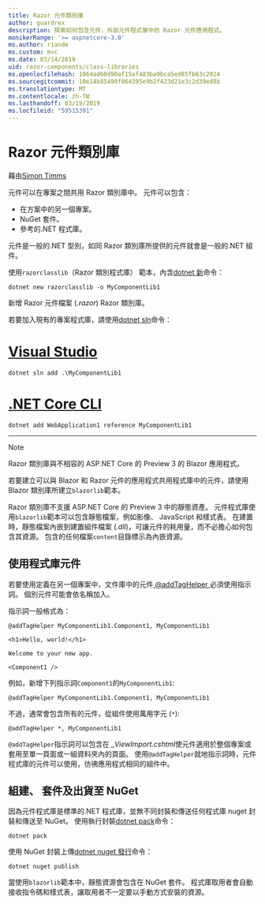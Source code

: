 ```yaml
---
title: Razor 元件類別庫
author: guardrex
description: 探索如何包含元件，外部元件程式庫中的 Razor 元件應用程式。
monikerRange: '>= aspnetcore-3.0'
ms.author: riande
ms.custom: mvc
ms.date: 03/14/2019
uid: razor-components/class-libraries
ms.openlocfilehash: 1064ad60d90af15af483ba9bca5ed85fb63c2924
ms.sourcegitcommit: 10e14b85490f064395e9b2f423d21e3c2d39ed8b
ms.translationtype: MT
ms.contentlocale: zh-TW
ms.lasthandoff: 03/19/2019
ms.locfileid: "59515391"
---
```

# <a name="razor-components-class-libraries"></a>Razor 元件類別庫

藉由[Simon Timms](https://github.com/stimms)

元件可以在專案之間共用 Razor 類別庫中。 元件可以包含：

* 在方案中的另一個專案。
* NuGet 套件。
* 參考的.NET 程式庫。

元件是一般的.NET 型別，如同 Razor 類別庫所提供的元件就會是一般的.NET 組件。

使用`razorclasslib`（Razor 類別程式庫） 範本，內含[dotnet 新](/dotnet/core/tools/dotnet-new)命令：

```console
dotnet new razorclasslib -o MyComponentLib1
```

新增 Razor 元件檔案 (*.razor*) Razor 類別庫。

若要加入現有的專案程式庫，請使用[dotnet sln](/dotnet/core/tools/dotnet-sln)命令：

# <a name="visual-studiotabvisual-studio"></a>[Visual Studio](#tab/visual-studio)

```console
dotnet sln add .\MyComponentLib1
```

# <a name="net-core-clitabnetcore-cli"></a>[.NET Core CLI](#tab/netcore-cli)

```console
dotnet add WebApplication1 reference MyComponentLib1
```

---

> [!NOTE]
> Razor 類別庫與不相容的 ASP.NET Core 的 Preview 3 的 Blazor 應用程式。
>
> 若要建立可以與 Blazor 和 Razor 元件的應用程式共用程式庫中的元件，請使用 Blazor 類別庫所建立`blazorlib`範本。
>
> Razor 類別庫不支援 ASP.NET Core 的 Preview 3 中的靜態資產。 元件程式庫使用`blazorlib`範本可以包含靜態檔案，例如影像、 JavaScript 和樣式表。 在建置時，靜態檔案內嵌到建置組件檔案 (*.dll*)，可讓元件的耗用量，而不必擔心如何包含其資源。 包含的任何檔案`content`目錄標示為內嵌資源。

## <a name="consume-a-library-component"></a>使用程式庫元件

若要使用定義在另一個專案中，文件庫中的元件[ @addTagHelper ](xref:mvc/views/tag-helpers/intro#add-helper-label)必須使用指示詞。 個別元件可能會依名稱加入。

指示詞一般格式為：

```cshtml
@addTagHelper MyComponentLib1.Component1, MyComponentLib1

<h1>Hello, world!</h1>

Welcome to your new app.

<Component1 />
```

例如，新增下列指示詞`Component1`的`MyComponentLib1`:

```cshtml
@addTagHelper MyComponentLib1.Component1, MyComponentLib1
```

不過，通常會包含所有的元件，從組件使用萬用字元 (`*`):

```cshtml
@addTagHelper *, MyComponentLib1
```

`@addTagHelper`指示詞可以包含在 *_ViewImport.cshtml*使元件適用於整個專案或套用至單一頁面或一組資料夾內的頁面。 使用`@addTagHelper`就地指示詞時，元件程式庫的元件可以使用，彷彿應用程式相同的組件中。

## <a name="build-pack-and-ship-to-nuget"></a>組建、 套件及出貨至 NuGet

因為元件程式庫是標準的.NET 程式庫，並無不同封裝和傳送任何程式庫 nuget 封裝和傳送至 NuGet。 使用執行封裝[dotnet pack](/dotnet/core/tools/dotnet-pack)命令：

```console
dotnet pack
```

使用 NuGet 封裝上傳[dotnet nuget 發行](/dotnet/core/tools/dotnet-nuget-push)命令：

```console
dotnet nuget publish
```

當使用`blazorlib`範本中，靜態資源會包含在 NuGet 套件。 程式庫取用者會自動接收指令碼和樣式表，讓取用者不一定要以手動方式安裝的資源。
